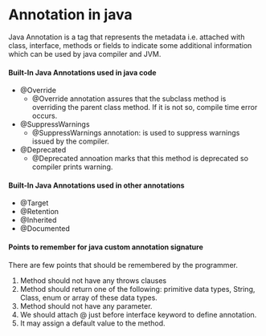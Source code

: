 # Annotation in java
Java Annotation is a tag that represents the metadata i.e. attached with class, interface, methods or fields to indicate some additional information which can be used by java compiler and JVM.

#### Built-In Java Annotations used in java code
- @Override
    * @Override annotation assures that the subclass method is overriding the parent class method. If it is not so, compile time error occurs.
- @SuppressWarnings
    * @SuppressWarnings annotation: is used to suppress warnings issued by the compiler.
- @Deprecated
    * @Deprecated annoation marks that this method is deprecated so compiler prints warning.
#### Built-In Java Annotations used in other annotations
- @Target
- @Retention
- @Inherited
- @Documented


#### Points to remember for java custom annotation signature
There are few points that should be remembered by the programmer.

1. Method should not have any throws clauses
2. Method should return one of the following: primitive data types, String, Class, enum or array of these data types.
3. Method should not have any parameter.
4. We should attach @ just before interface keyword to define annotation.
5. It may assign a default value to the method.
